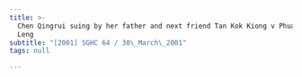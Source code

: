 ```yaml
---
title: >-
  Chen Qingrui suing by her father and next friend Tan Kok Kiong v Phua Geok
  Leng
subtitle: "[2001] SGHC 64 / 30\_March\_2001"
tags: null

---
```


